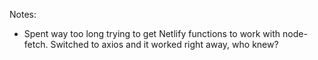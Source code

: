 Notes:

- Spent way too long trying to get Netlify functions to work with node-fetch. Switched to axios and it worked right away, who knew?
